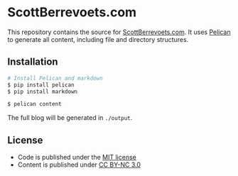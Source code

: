 # ScottBerrevoets.com

This repository contains the source for [ScottBerrevoets.com](http://scottberrevoets.com). It uses [Pelican](http://getpelican.com) to generate all content, including file and directory structures.

## Installation

```bash
# Install Pelican and markdown
$ pip install pelican
$ pip install markdown

$ pelican content
```

The full blog will be generated in `./output`.

## License

- Code is published under the [MIT license](https://github.com/sberrevoets/scottberrevoets.com/blob/master/LICENSE)
- Content is published under [CC BY-NC 3.0](https://creativecommons.org/licenses/by-nc/3.0/)
